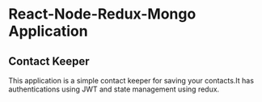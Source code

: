 # React-Node-Redux-Mongo Application

## Contact Keeper 
This application is a simple contact keeper for saving your contacts.It has authentications using JWT and state management using redux.



